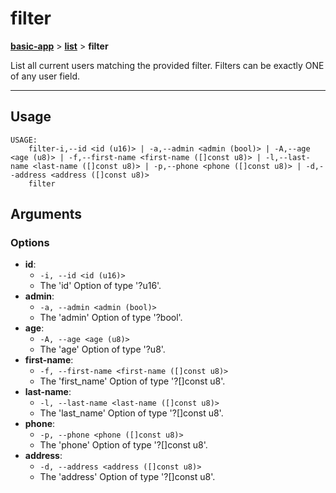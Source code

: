 # filter
__[basic-app](./basic-app.md)__ > __[list](./basic-app-list.md)__ > __filter__

List all current users matching the provided filter. Filters can be exactly ONE of any user field.

___

## Usage
```shell
USAGE:
    filter-i,--id <id (u16)> | -a,--admin <admin (bool)> | -A,--age <age (u8)> | -f,--first-name <first-name ([]const u8)> | -l,--last-name <last-name ([]const u8)> | -p,--phone <phone ([]const u8)> | -d,--address <address ([]const u8)>
    filter 

```

## Arguments
### Options
- __id__:
    - `-i, --id <id (u16)>`
    - The 'id' Option of type '?u16'.
- __admin__:
    - `-a, --admin <admin (bool)>`
    - The 'admin' Option of type '?bool'.
- __age__:
    - `-A, --age <age (u8)>`
    - The 'age' Option of type '?u8'.
- __first-name__:
    - `-f, --first-name <first-name ([]const u8)>`
    - The 'first_name' Option of type '?[]const u8'.
- __last-name__:
    - `-l, --last-name <last-name ([]const u8)>`
    - The 'last_name' Option of type '?[]const u8'.
- __phone__:
    - `-p, --phone <phone ([]const u8)>`
    - The 'phone' Option of type '?[]const u8'.
- __address__:
    - `-d, --address <address ([]const u8)>`
    - The 'address' Option of type '?[]const u8'.

